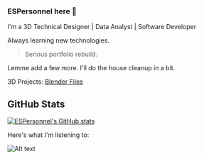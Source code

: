 ### ESPersonnel here 👋

I'm a 3D Technical Designer | Data Analyst | Software Developer

Always learning new technologies.

> Serious portfolio rebuild.

Lemme add a few more. I'll do the house cleanup in a bit.

3D Projects: [Blender Files](https://github.com/ESPersonnel/Blender-Files)


## GitHub Stats

[![ESPersonnel's GitHub stats](https://github-readme-stats.vercel.app/api?username=ESPersonnel&show_icons=true&theme=midnight-purple)](https://github.com/ESPersonnel/github-readme-stats)

Here's what I'm listening to:

![Alt text](https://spotify-recently-played-readme.vercel.app/api?user=lcfj8fzhq0k9g10ctscpmr4x88&count={1})


<!--
**ESPersonnel/ESPersonnel** is a ✨ _special_ ✨ repository because its `README.md` (this file) appears on your GitHub profile.

Here are some ideas to get you started:

- 🔭 I’m currently working on ...
- 🌱 I’m currently learning ...
- 👯 I’m looking to collaborate on ...
- 🤔 I’m looking for help with ...
- 💬 Ask me about ...
- 📫 How to reach me: ...
- 😄 Pronouns: ...
- ⚡ Fun fact: ...
-->
